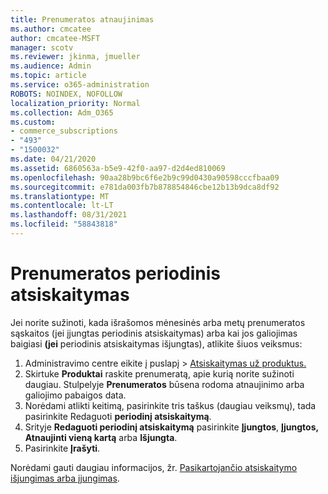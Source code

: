 ```yaml
---
title: Prenumeratos atnaujinimas
ms.author: cmcatee
author: cmcatee-MSFT
manager: scotv
ms.reviewer: jkinma, jmueller
ms.audience: Admin
ms.topic: article
ms.service: o365-administration
ROBOTS: NOINDEX, NOFOLLOW
localization_priority: Normal
ms.collection: Adm_O365
ms.custom:
- commerce_subscriptions
- "493"
- "1500032"
ms.date: 04/21/2020
ms.assetid: 6860563a-b5e9-42f0-aa97-d2d4ed810069
ms.openlocfilehash: 90aa28b9bc6f6e2b9c99d0430a90598cccfbaa09
ms.sourcegitcommit: e781da003fb7b878854846cbe12b13b9dca8df92
ms.translationtype: MT
ms.contentlocale: lt-LT
ms.lasthandoff: 08/31/2021
ms.locfileid: "58843818"
---
```

# <a name="subscription-recurring-billing"></a>Prenumeratos periodinis atsiskaitymas

Jei norite sužinoti, kada išrašomos mėnesinės  arba metų prenumeratos sąskaitos (jei įjungtas periodinis atsiskaitymas) arba kai jos galiojimas baigiasi **(jei** periodinis atsiskaitymas išjungtas), atlikite šiuos veiksmus:
  
1. Administravimo centre eikite į  puslapį \> [Atsiskaitymas už produktus.](https://go.microsoft.com/fwlink/p/?linkid=842054)
2. Skirtuke **Produktai** raskite prenumeratą, apie kurią norite sužinoti daugiau. Stulpelyje **Prenumeratos** būsena rodoma atnaujinimo arba galiojimo pabaigos data.
3. Norėdami atlikti keitimą, pasirinkite tris taškus (daugiau veiksmų), tada pasirinkite Redaguoti **periodinį atsiskaitymą**.
4. Srityje **Redaguoti periodinį atsiskaitymą** pasirinkite **Įjungtos**, **Įjungtos, Atnaujinti vieną kartą** arba **Išjungta**.
5. Pasirinkite **Įrašyti**.

Norėdami gauti daugiau informacijos, žr. [Pasikartojančio atsiskaitymo išjungimas arba įjungimas](https://docs.microsoft.com/microsoft-365/commerce/subscriptions/renew-your-subscription).